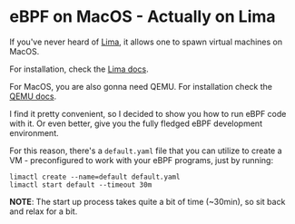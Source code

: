 # eBPF on MacOS - Actually on Lima

If you've never heard of [Lima](https://lima-vm.io/), it allows one to spawn virtual machines on MacOS.

For installation, check the [Lima docs](https://lima-vm.io/docs/installation/).

For MacOS, you are also gonna need QEMU. For installation check the [QEMU docs](https://www.qemu.org/download/#macos).

I find it pretty convenient, so I decided to show you how to run eBPF code with it. Or even better, give you the fully fledged eBPF development environment.

For this reason, there's a `default.yaml` file that you can utilize to create a VM - preconfigured to work with your eBPF programs, just by running:

```
limactl create --name=default default.yaml
limactl start default --timeout 30m
```

**NOTE**: The start up process takes quite a bit of time (~30min), so sit back and relax for a bit.